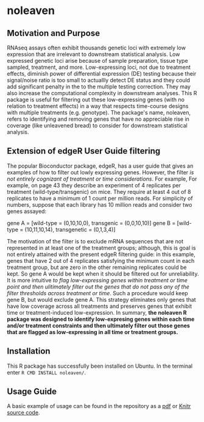 noleaven
========

## Motivation and Purpose
RNAseq assays often exhibit thousands genetic loci with extremely low expression that are irrelevant to downstream statistical analysis. Low expressed genetic loci arise because of sample preparation, tissue type sampled, treatment, and more. Low-expressing loci, not due to treatment effects, diminish power of differential expression (DE) testing because their signal/noise ratio is too small to actuallly detect DE status and they could add significant penalty in the to the multiple testing correction. They may also increase the computational complexity in downstream analyses. This R package is useful for filtering out these low-expressing  genes (with no relation to treatment effects) in a way that respects time-course designs with multiple treatments (e.g. genotype). The package's name, noleaven, refers to identifying and removing genes that have no appreciable rise in coverage (like unleavened bread) to consider for downstream statistical analysis.  

## Extension of edgeR User Guide filtering

The popular Bioconductor package, edgeR, has a user guide that gives an examples of how to filter out lowly expressing genes. However, the filter _is not entirely cognizant of treatment or time considerations_. For example, For example, on page 43 they describe an experiment of 4 replicates per treatment (wild-type/transgenic) on mice. They require at least 4 out of 8 replicates to have a minimum of 1 count per million reads. For simplicity of numbers, suppose that each library has 10 million reads and consider two genes assayed: 

gene A = [wild-type = (0,10,10,0), transgenic = (0,0,10,10)]
gene B = [wild-type = (10,11,10,14), transgenetic = (0,1,3,4)]

The motivation of the filter is to exclude mRNA sequences that are not represented in at least one of the treatment groups; although, this is goal is not entirely attained with the present edgeR filtering guide: in this example, genes that have 2 out of 4 replicates satisfying the minimum count in each treatment group, but are zero in the other remaining replicates could be kept.  So gene A would be kept when it should be filtered out for unreliability. It is more intuitive _to flag low-expressing genes within treatment or time point and then ulitimately filter out the genes that do not pass any of the filter thresholds across treatment or time_. Such a procedure would keep gene B, but would exclude gene A.  This strategy eliminates only genes that have low coverage across all treatments and preserves genes that exhibit time or treatment-induced low-expression.  In summary, __the noleaven R package was designed to identify low-expresing genes within each time and/or treatment constraints and then ultimately filter out those genes that are flagged as low-expressing in all time or treatment groups.__

## Installation
This R package has successfully been installed on Ubuntu. In the terminal enter `R CMD INSTALL noleaven/`.

## Usage Guide
A basic example of usage can be found in the repository as a [pdf](https://github.com/topherconley/noleaven/blob/master/inst/doc/filter-rnaseq-timecourse-simulation.pdf) or [Knitr source code](https://github.com/topherconley/noleaven/blob/master/inst/doc/filter-rnaseq-timecourse-simulation.Rnw).

